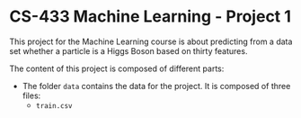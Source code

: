 # CS-433 Machine Learning - Project 1
This project for the Machine Learning course is about predicting from a data set whether a particle is a Higgs Boson based on thirty features.

The content of this project is composed of different parts:
- The folder ``data`` contains the data for the project. It is composed of three files:
   - ``train.csv``
